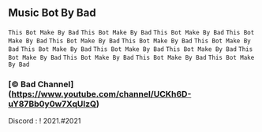 ## Music Bot By Bad

``This Bot Make By Bad`` ``This Bot Make By Bad``
``This Bot Make By Bad`` ``This Bot Make By Bad``
``This Bot Make By Bad`` ``This Bot Make By Bad``
``This Bot Make By Bad`` ``This Bot Make By Bad``
``This Bot Make By Bad`` ``This Bot Make By Bad``
``This Bot Make By Bad`` ``This Bot Make By Bad``
``This Bot Make By Bad`` ``This Bot Make By Bad``

### [© Bad Channel] (https://www.youtube.com/channel/UCKh6D-uY87Bb0y0w7XqUlzQ)

Discord : !     2021.#2021